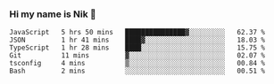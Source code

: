 ### Hi my name is Nik 👋

<!--
**NikDoe/NikDoe** is a ✨ _special_ ✨ repository because its `README.md` (this file) appears on your GitHub profile.

Here are some ideas to get you started:

- 🔭 I’m currently working on ...
- 🌱 I’m currently learning ...
- 👯 I’m looking to collaborate on ...
- 🤔 I’m looking for help with ...
- 💬 Ask me about ...
- 📫 How to reach me: ...
- 😄 Pronouns: ...
- ⚡ Fun fact: ...
-->

<!--START_SECTION:waka-->

```text
JavaScript   5 hrs 50 mins   ███████████████▓░░░░░░░░░   62.37 %
JSON         1 hr 41 mins    ████▓░░░░░░░░░░░░░░░░░░░░   18.03 %
TypeScript   1 hr 28 mins    ████░░░░░░░░░░░░░░░░░░░░░   15.75 %
Git          11 mins         ▓░░░░░░░░░░░░░░░░░░░░░░░░   02.07 %
tsconfig     4 mins          ▒░░░░░░░░░░░░░░░░░░░░░░░░   00.84 %
Bash         2 mins          ░░░░░░░░░░░░░░░░░░░░░░░░░   00.51 %
```

<!--END_SECTION:waka-->
